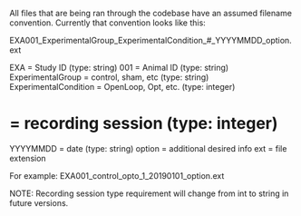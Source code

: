 All files that are being ran through the codebase have an assumed filename convention. Currently that convention looks like this:

EXA001_ExperimentalGroup_ExperimentalCondition_#_YYYYMMDD_option.ext

EXA = Study ID (type: string)
001 = Animal ID (type: string)
ExperimentalGroup = control, sham, etc (type: string)
ExperimentalCondition = OpenLoop, Opt, etc. (type: integer)
# = recording session (type: integer)
YYYYMMDD = date (type: string)
option = additional desired info
ext = file extension

For example: EXA001_control_opto_1_20190101_option.ext

NOTE: Recording session type requirement will change from int to string in future versions.
